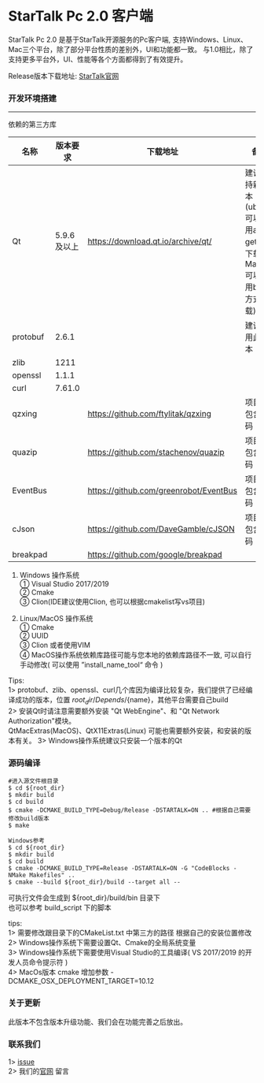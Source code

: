 **StarTalk Pc 2.0 客户端**
=====
StarTalk Pc 2.0 是基于StarTalk开源服务的Pc客户端, 支持Windows、Linux、Mac三个平台，除了部分平台性质的差别外，UI和功能都一致。
与1.0相比，除了支持更多平台外，UI、性能等各个方面都得到了有效提升。

Release版本下载地址: [StarTalk官网](https://i.startalk.im/home/#/download)

### 开发环境搭建 
___
依赖的第三方库

名称  | 版本要求 | 下载地址 | 备注
 ---- | ---- | ------ | ---
 Qt  | 5.9.6及以上 | https://download.qt.io/archive/qt/ | 建议保持新版本 (ubuntu可以使用apt-get方式下载、MacOS可以使用brew方式下载)
 protobuf  | 2.6.1 | | 建议使用此版本
 zlib | 1211 | | 
 openssl | 1.1.1 | | 
 curl | 7.61.0 | | 
 qzxing |  | https://github.com/ftylitak/qzxing | 项目中包含源码
 quazip |  | https://github.com/stachenov/quazip | 项目中包含源码
 EventBus |  | https://github.com/greenrobot/EventBus | 项目中包含源码
 cJson | | https://github.com/DaveGamble/cJSON | 项目中包含源码 
 breakpad | | https://github.com/google/breakpad | 
 
1. Windows 操作系统  
    ① Visual Studio 2017/2019  
    ② Cmake  
    ③ Clion(IDE建议使用Clion, 也可以根据cmakelist写vs项目)  
      
2. Linux/MacOS 操作系统  
    ① Cmake  
    ② UUID  
    ③ Clion 或者使用VIM  
    ④ MacOS操作系统依赖库路径可能与您本地的依赖库路径不一致, 可以自行手动修改( 可以使用 ”install_name_tool“ 命令 )  
 
Tips:  
    1> protobuf、zlib、openssl、curl几个库因为编译比较复杂，我们提供了已经编译成功的版本，位置 ${root_dir}/Depends/${name}，其他平台需要自己build  
    2> 安装Qt时请注意需要额外安装 "Qt WebEngine"、和 "Qt Network Authorization"模块。  
     QtMacExtras(MacOS)、QtX11Extras(Linux) 可能也需要额外安装，和安装的版本有关。
    3> Windows操作系统建议只安装一个版本的Qt

### 源码编译

```
#进入源文件根目录
$ cd ${root_dir}
$ mkdir build
$ cd build
$ cmake -DCMAKE_BUILD_TYPE=Debug/Release -DSTARTALK=ON .. #根据自己需要修改build版本
$ make
```  

```
Windows参考  
$ cd ${root_dir}
$ mkdir build
$ cd build
$ cmake -DCMAKE_BUILD_TYPE=Release -DSTARTALK=ON -G "CodeBlocks - NMake Makefiles" .. 
$ cmake --build ${root_dir}/build --target all --
```

可执行文件会生成到 ${root_dir}/build/bin 目录下  
也可以参考 build_script 下的脚本

tips:  
    1> 需要修改跟目录下的CMakeList.txt 中第三方的路径 根据自己的安装位置修改  
    2> Windows操作系统下需要设置Qt、Cmake的全局系统变量  
    3> Windows操作系统下需要使用Visual Studio的工具编译( VS 2017/2019 的开发人员命令提示符 )  
    4> MacOs版本 cmake 增加参数 -DCMAKE_OSX_DEPLOYMENT_TARGET=10.12  

### 关于更新

此版本不包含版本升级功能、我们会在功能完善之后放出。

### 联系我们
1> [issue](https://github.com/startalkIM/startalk/issues)  
2> 我们的[官网](https://i.startalk.im/home/#/) 留言  
